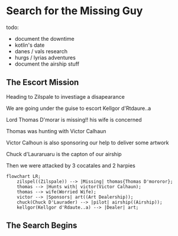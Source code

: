 # Search for the Missing Guy

todo:

- document the downtime
- kotlin's date
- danes / vals research
- hurgs / lyrias adventures
- document the airship stuff

## The Escort Mission

Heading to Zilspale to investiage a disapearance

We are going under the guise to escort Kellgor d'Rtdaure..a

Lord Thomas D'morar is missing!! his wife is concerned

Thomas was hunting with Victor Calhaun

Victor Calhoun is also sponsoring our help to deliver some artwork

Chuck d'Lauraruaru is the capton of our airship

Then we were attacked by 3 cocatales and 2 harpies

```mermaid
flowchart LR;
    zilspel((Zilspale)) --> |Missing| thomas{Thomas D'mororor};
    thomas --> |Hunts with| victor(Victor Calhaun);
    thomas --> wife(Worried Wife);
    victor --> |Sponsors| art((Art Dealership));
    chuck(Chuck D'Laurader) --> |pilot| airship((Airship));
    kellgor(Kellgor d'Rdaute..a) --> |Dealer| art;
```

## The Search Begins
